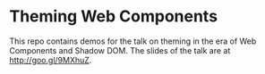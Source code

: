 # Theming Web Components

This repo contains demos for the talk on theming in the era of Web Components and Shadow DOM. The slides of the talk are at http://goo.gl/9MXhuZ.